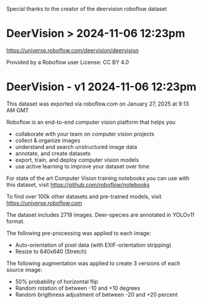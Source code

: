 Special thanks to the creator of the deervision roboflow dataset

# DeerVision > 2024-11-06 12:23pm
https://universe.roboflow.com/deervision/deervision

Provided by a Roboflow user
License: CC BY 4.0

DeerVision - v1 2024-11-06 12:23pm
==============================

This dataset was exported via roboflow.com on January 27, 2025 at 9:13 AM GMT

Roboflow is an end-to-end computer vision platform that helps you
* collaborate with your team on computer vision projects
* collect & organize images
* understand and search unstructured image data
* annotate, and create datasets
* export, train, and deploy computer vision models
* use active learning to improve your dataset over time

For state of the art Computer Vision training notebooks you can use with this dataset,
visit https://github.com/roboflow/notebooks

To find over 100k other datasets and pre-trained models, visit https://universe.roboflow.com

The dataset includes 2719 images.
Deer-species are annotated in YOLOv11 format.

The following pre-processing was applied to each image:
* Auto-orientation of pixel data (with EXIF-orientation stripping)
* Resize to 640x640 (Stretch)

The following augmentation was applied to create 3 versions of each source image:
* 50% probability of horizontal flip
* Random rotation of between -10 and +10 degrees
* Random brigthness adjustment of between -20 and +20 percent

